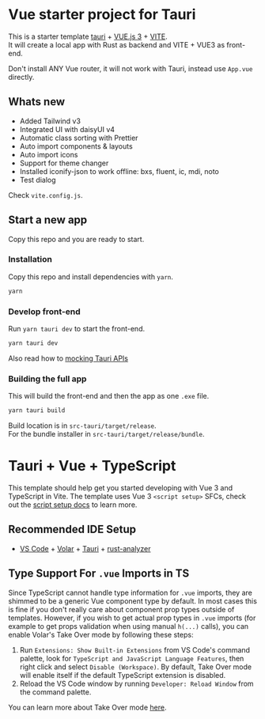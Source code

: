 # Vue starter project for Tauri

This is a starter template [tauri](https://tauri.app/) + [VUE.js 3](https://vuejs.org/) + [VITE](https://vitejs.dev/).  
It will create a local app with Rust as backend and VITE + VUE3 as front-end.

Don't install ANY Vue router, it will not work with Tauri, instead use `App.vue` directly.

## Whats new

- Added Tailwind v3
- Integrated UI with daisyUI v4
- Automatic class sorting with Prettier
- Auto import components & layouts
- Auto import icons
- Support for theme changer
- Installed iconify-json to work offline: bxs, fluent, ic, mdi, noto
- Test dialog

Check `vite.config.js`.

## Start a new app

Copy this repo and you are ready to start.

### Installation

Copy this repo and install dependencies with `yarn`.

```cmd
yarn
```

### Develop front-end

Run `yarn tauri dev` to start the front-end.

```cmd
yarn tauri dev
```

Also read how to [mocking Tauri APIs](https://tauri.app/v1/guides/testing/mocking)

### Building the full app

This will build the front-end and then the app as one `.exe` file.

```cmd
yarn tauri build
```

Build location is in `src-tauri/target/release`.  
For the bundle installer in `src-tauri/target/release/bundle`.

# Tauri + Vue + TypeScript

This template should help get you started developing with Vue 3 and TypeScript in Vite. The template uses Vue 3 `<script setup>` SFCs, check out the [script setup docs](https://v3.vuejs.org/api/sfc-script-setup.html#sfc-script-setup) to learn more.

## Recommended IDE Setup

- [VS Code](https://code.visualstudio.com/) + [Volar](https://marketplace.visualstudio.com/items?itemName=Vue.volar) + [Tauri](https://marketplace.visualstudio.com/items?itemName=tauri-apps.tauri-vscode) + [rust-analyzer](https://marketplace.visualstudio.com/items?itemName=rust-lang.rust-analyzer)

## Type Support For `.vue` Imports in TS

Since TypeScript cannot handle type information for `.vue` imports, they are shimmed to be a generic Vue component type by default. In most cases this is fine if you don't really care about component prop types outside of templates. However, if you wish to get actual prop types in `.vue` imports (for example to get props validation when using manual `h(...)` calls), you can enable Volar's Take Over mode by following these steps:

1. Run `Extensions: Show Built-in Extensions` from VS Code's command palette, look for `TypeScript and JavaScript Language Features`, then right click and select `Disable (Workspace)`. By default, Take Over mode will enable itself if the default TypeScript extension is disabled.
2. Reload the VS Code window by running `Developer: Reload Window` from the command palette.

You can learn more about Take Over mode [here](https://github.com/johnsoncodehk/volar/discussions/471).

